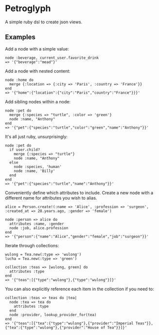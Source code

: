 # Petroglyph

A simple ruby dsl to create json views.

## Examples

Add a node with a simple value:

    node :beverage, current_user.favorite_drink
    => '{"beverage":"mead"}'

Add a node with nested content:

    node :home do
      merge {:location => {:city => 'Paris', :country => 'France'}}
    end
    => '{"home":{"location":{"city":"Paris","country":"France"}}}'

Add sibling nodes within a node:

    node :pet do
      merge {:species => "turtle", :color => 'green'}
      node :name, "Anthony"
    end
    => '{"pet":{"species":"turtle","color":"green","name":"Anthony"}}'

It's all just ruby, unsurprisingly:

    node :pet do
      if user.child?
        merge {:species => "turtle"}
        node :name, "Anthony"
      else
        node :species, 'human'
        node :name, 'Billy'
      end
    end
    => '{"pet":{"species":"turtle","name":"Anthony"}}'

Conveniently define which attributes to include. Create a new node with a different name for attributes you wish to alias.

    alice = Person.create!(:name => 'Alice', :profession => 'surgeon', :created_at => 28.years.ago, :gender => 'female')

    node :person => alice do
      attributes :name, :gender
      node :job, alice.profession
    end
    => '{"person":{"name":"Alice","gender":"female","job":"surgeon"}}'

Iterate through collections:

    wulong = Tea.new(:type => 'wulong')
    lucha = Tea.new(:type => 'green')

    collection :teas => [wulong, green] do
      attributes :type
    end
    => '{"teas":[{"type":"wulong"},{"type":"wulong"}]}'


You can also explicitly reference each item in the collection if you need to:

    collection :teas => teas do |tea|
      node :tea => tea do
        attributes :type
      end
      node :provider, lookup_provider_for(tea)
    end
    => '{"teas":[{"tea":{"type":"wulong"},{"provider":"Imperial Teas"}},{"tea":{"type":"wulong"},{"provider":"House of Tea"}}]}'

